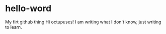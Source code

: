 # hello-word
My firt github thing
Hi octupuses!
I am writing what I don't know, just writing to learn.
